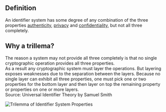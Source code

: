 ## Definition
An identifier system has some degree of any combination of the three properties [authenticity](authenticity), [privacy](privacy) and [confidentiality](confidentiality), but not all three completely.

## Why a trillema?
The reason a system may not provide all three completely is that no single cryptographic operation provides all three properties.  
As a result any cryptographic system must layer the operations. But layering exposes weaknesses due to the separation between the layers. Because no single layer can exhibit all three properties, one must pick one or two properties for the bottom layer and then layer on top the remaining property or properties on one or more layers.  
Source: Universal Identifier Theory by Samuel Smith

![Trilemma of Identifier System Properties](https://github.com/weboftrust/WOT-terms/static/img/Trilemma-of-Identifier-System-Properties.png)